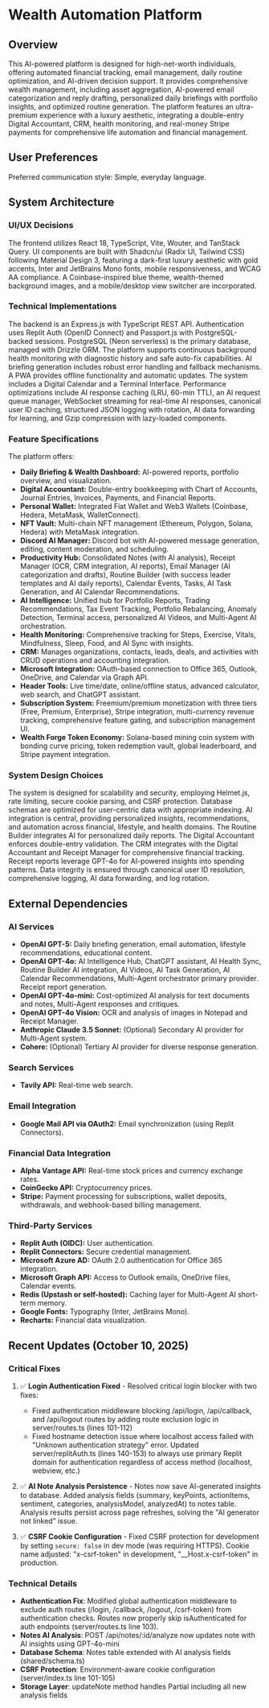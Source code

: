 # Wealth Automation Platform

## Overview
This AI-powered platform is designed for high-net-worth individuals, offering automated financial tracking, email management, daily routine optimization, and AI-driven decision support. It provides comprehensive wealth management, including asset aggregation, AI-powered email categorization and reply drafting, personalized daily briefings with portfolio insights, and optimized routine generation. The platform features an ultra-premium experience with a luxury aesthetic, integrating a double-entry Digital Accountant, CRM, health monitoring, and real-money Stripe payments for comprehensive life automation and financial management.

## User Preferences
Preferred communication style: Simple, everyday language.

## System Architecture

### UI/UX Decisions
The frontend utilizes React 18, TypeScript, Vite, Wouter, and TanStack Query. UI components are built with Shadcn/ui (Radix UI, Tailwind CSS) following Material Design 3, featuring a dark-first luxury aesthetic with gold accents, Inter and JetBrains Mono fonts, mobile responsiveness, and WCAG AA compliance. A Coinbase-inspired blue theme, wealth-themed background images, and a mobile/desktop view switcher are incorporated.

### Technical Implementations
The backend is an Express.js with TypeScript REST API. Authentication uses Replit Auth (OpenID Connect) and Passport.js with PostgreSQL-backed sessions. PostgreSQL (Neon serverless) is the primary database, managed with Drizzle ORM. The platform supports continuous background health monitoring with diagnostic history and safe auto-fix capabilities. AI briefing generation includes robust error handling and fallback mechanisms. A PWA provides offline functionality and automatic updates. The system includes a Digital Calendar and a Terminal Interface. Performance optimizations include AI response caching (LRU, 60-min TTL), an AI request queue manager, WebSocket streaming for real-time AI responses, canonical user ID caching, structured JSON logging with rotation, AI data forwarding for learning, and Gzip compression with lazy-loaded components.

### Feature Specifications
The platform offers:
- **Daily Briefing & Wealth Dashboard:** AI-powered reports, portfolio overview, and visualization.
- **Digital Accountant:** Double-entry bookkeeping with Chart of Accounts, Journal Entries, Invoices, Payments, and Financial Reports.
- **Personal Wallet:** Integrated Fiat Wallet and Web3 Wallets (Coinbase, Hedera, MetaMask, WalletConnect).
- **NFT Vault:** Multi-chain NFT management (Ethereum, Polygon, Solana, Hedera) with MetaMask integration.
- **Discord AI Manager:** Discord bot with AI-powered message generation, editing, content moderation, and scheduling.
- **Productivity Hub:** Consolidated Notes (with AI analysis), Receipt Manager (OCR, CRM integration, AI reports), Email Manager (AI categorization and drafts), Routine Builder (with success leader templates and AI daily reports), Calendar Events, Tasks, AI Task Generation, and AI Calendar Recommendations.
- **AI Intelligence:** Unified hub for Portfolio Reports, Trading Recommendations, Tax Event Tracking, Portfolio Rebalancing, Anomaly Detection, Terminal access, personalized AI Videos, and Multi-Agent AI orchestration.
- **Health Monitoring:** Comprehensive tracking for Steps, Exercise, Vitals, Mindfulness, Sleep, Food, and AI Sync with insights.
- **CRM:** Manages organizations, contacts, leads, deals, and activities with CRUD operations and accounting integration.
- **Microsoft Integration:** OAuth-based connection to Office 365, Outlook, OneDrive, and Calendar via Graph API.
- **Header Tools:** Live time/date, online/offline status, advanced calculator, web search, and ChatGPT assistant.
- **Subscription System:** Freemium/premium monetization with three tiers (Free, Premium, Enterprise), Stripe integration, multi-currency revenue tracking, comprehensive feature gating, and subscription management UI.
- **Wealth Forge Token Economy:** Solana-based mining coin system with bonding curve pricing, token redemption vault, global leaderboard, and Stripe payment integration.

### System Design Choices
The system is designed for scalability and security, employing Helmet.js, rate limiting, secure cookie parsing, and CSRF protection. Database schemas are optimized for user-centric data with appropriate indexing. AI integration is central, providing personalized insights, recommendations, and automation across financial, lifestyle, and health domains. The Routine Builder integrates AI for personalized daily reports. The Digital Accountant enforces double-entry validation. The CRM integrates with the Digital Accountant and Receipt Manager for comprehensive financial tracking. Receipt reports leverage GPT-4o for AI-powered insights into spending patterns. Data integrity is ensured through canonical user ID resolution, comprehensive logging, AI data forwarding, and log rotation.

## External Dependencies

### AI Services
- **OpenAI GPT-5:** Daily briefing generation, email automation, lifestyle recommendations, educational content.
- **OpenAI GPT-4o:** AI Intelligence Hub, ChatGPT assistant, AI Health Sync, Routine Builder AI integration, AI Videos, AI Task Generation, AI Calendar Recommendations, Multi-Agent orchestrator primary provider. Receipt report generation.
- **OpenAI GPT-4o-mini:** Cost-optimized AI analysis for text documents and notes, Multi-Agent responses and critiques.
- **OpenAI GPT-4o Vision:** OCR and analysis of images in Notepad and Receipt Manager.
- **Anthropic Claude 3.5 Sonnet:** (Optional) Secondary AI provider for Multi-Agent system.
- **Cohere:** (Optional) Tertiary AI provider for diverse response generation.

### Search Services
- **Tavily API:** Real-time web search.

### Email Integration
- **Google Mail API via OAuth2:** Email synchronization (using Replit Connectors).

### Financial Data Integration
- **Alpha Vantage API:** Real-time stock prices and currency exchange rates.
- **CoinGecko API:** Cryptocurrency prices.
- **Stripe:** Payment processing for subscriptions, wallet deposits, withdrawals, and webhook-based billing management.

### Third-Party Services
- **Replit Auth (OIDC):** User authentication.
- **Replit Connectors:** Secure credential management.
- **Microsoft Azure AD:** OAuth 2.0 authentication for Office 365 integration.
- **Microsoft Graph API:** Access to Outlook emails, OneDrive files, Calendar events.
- **Redis (Upstash or self-hosted):** Caching layer for Multi-Agent AI short-term memory.
- **Google Fonts:** Typography (Inter, JetBrains Mono).
- **Recharts:** Financial data visualization.

## Recent Updates (October 10, 2025)

### Critical Fixes
1. ✅ **Login Authentication Fixed** - Resolved critical login blocker with two fixes:
   - Fixed authentication middleware blocking /api/login, /api/callback, and /api/logout routes by adding route exclusion logic in server/routes.ts (lines 101-112)
   - Fixed hostname detection issue where localhost access failed with "Unknown authentication strategy" error. Updated server/replitAuth.ts (lines 140-153) to always use primary Replit domain for authentication regardless of access method (localhost, webview, etc.)

2. ✅ **AI Note Analysis Persistence** - Notes now save AI-generated insights to database. Added analysis fields (summary, keyPoints, actionItems, sentiment, categories, analysisModel, analyzedAt) to notes table. Analysis results persist across page refreshes, solving the "AI generator not linked" issue.

3. ✅ **CSRF Cookie Configuration** - Fixed CSRF protection for development by setting `secure: false` in dev mode (was requiring HTTPS). Cookie name adjusted: "x-csrf-token" in development, "__Host.x-csrf-token" in production.

### Technical Details
- **Authentication Fix**: Modified global authentication middleware to exclude auth routes (/login, /callback, /logout, /csrf-token) from authentication checks. Routes now properly skip isAuthenticated for auth endpoints (server/routes.ts line 103).
- **Notes AI Analysis**: POST /api/notes/:id/analyze now updates note with AI insights using GPT-4o-mini
- **Database Schema**: Notes table extended with AI analysis fields (shared/schema.ts)
- **CSRF Protection**: Environment-aware cookie configuration (server/index.ts line 101-105)
- **Storage Layer**: updateNote method handles Partial<InsertNote> including all new analysis fields